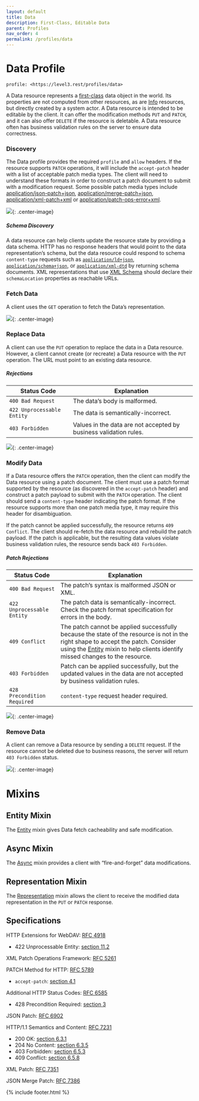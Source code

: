 ```yaml
---
layout: default
title: Data
description: First-Class, Editable Data
parent: Profiles
nav_order: 4
permalink: /profiles/data
---
```

# Data Profile

```
profile: <https://level3.rest/profiles/data>
```

A Data resource represents a [first-class](https://en.wikipedia.org/wiki/First-class_citizen) data object in the world. Its properties are not computed from other resources, as are [Info](info.md) resources, but directly created by a system actor. A Data resource is intended to be editable by the client. It can offer the modification methods `PUT` and `PATCH`, and it can also offer `DELETE` if the resource is deletable. A Data resource often has business validation rules on the server to ensure data correctness.

### Discovery

The Data profile provides the required `profile` and `allow` headers. If the resource supports `PATCH` operations, it will include the `accept-patch` header with a list of acceptable patch media types. The client will need to understand these formats in order to construct a patch document to submit with a modification request. Some possible patch media types include [application/json-patch+json](https://tools.ietf.org/html/rfc6902), [application/merge-patch+json](https://tools.ietf.org/html/rfc7386), [application/xml-patch+xml](https://tools.ietf.org/html/rfc7351) or [application/patch-ops-error+xml](https://tools.ietf.org/html/rfc5261).

![](data/discovery.svg){: .center-image}

##### Schema Discovery

A data resource can help clients update the resource state by providing a data schema. HTTP has no response headers that would point to the data representation’s schema, but the data resource could respond to schema `content-type` requests such as [`application/ld+json`](https://json-ld.org), [`application/schema+json`](https://json-schema.org/latest/json-schema-core.html), or [`application/xml-dtd`](https://www.w3.org/2006/02/son-of-3023/draft-murata-kohn-lilley-xml-04.html) by returning schema documents. XML representations that use [XML Schema](https://www.w3.org/standards/xml/schema) should declare their `schemaLocation` properties as reachable URLs.

### Fetch Data

A client uses the `GET` operation to fetch the Data’s representation.

![](data/fetch.svg){: .center-image}

### Replace Data

A client can use the `PUT` operation to replace the data in a Data resource. However, a client cannot create (or recreate) a Data resource with the `PUT` operation. The URL must point to an existing data resource.

##### Rejections

| Status Code                | Explanation                                                       |
|----------------------------|-------------------------------------------------------------------|
| `400 Bad Request`          | The data’s body is malformed.                                     |
| `422 Unprocessable Entity` | The data is semantically-incorrect.                               |
| `403 Forbidden`            | Values in the data are not accepted by business validation rules. |

![](data/replace.svg){: .center-image}

### Modify Data

If a Data resource offers the `PATCH` operation, then the client can modify the Data resource using a patch document. The client must use a patch format supported by the resource (as discovered in the `accept-patch` header) and construct a patch payload to submit with the `PATCH` operation. The client should send a `content-type` header indicating the patch format. If the resource supports more than one patch media type, it may require this header for disambiguation.

If the patch cannot be applied successfully, the resource returns `409 Conflict`. The client should re-fetch the data resource and rebuild the patch payload. If the patch is applicable, but the resulting data values violate business validation rules, the resource sends back `403 Forbidden`.

##### Patch Rejections

| Status Code                 | Explanation                                                                                                                                                                                                                     |
|-----------------------------|---------------------------------------------------------------------------------------------------------------------------------------------------------------------------------------------------------------------------------|
| `400 Bad Request`           | The patch’s syntax is malformed JSON or XML.                                                                                                                                                                                    |
| `422 Unprocessable Entity`  | The patch data is semantically-incorrect. Check the patch format specification for errors in the body.                                                                                                                          |
| `409 Conflict`              | The patch cannot be applied successfully because the state of the resource is not in the right shape to accept the patch. Consider using the [Entity](entity.md) mixin to help clients identify missed changes to the resource. |
| `403 Forbidden`             | Patch can be applied successfully, but the updated values in the data are not accepted by business validation rules.                                                                                                            |
| `428 Precondition Required` | `content-type` request header required.                                                                                                                                                                                         |

![](data/modify.svg){: .center-image}

### Remove Data

A client can remove a Data resource by sending a `DELETE` request. If the resource cannot be deleted due to business reasons, the server will return `403 Forbidden` status.

![](data/delete.svg){: .center-image}

# Mixins

## Entity Mixin

The [Entity](entity.md) mixin gives Data fetch cacheability and safe modification.

## Async Mixin

The [Async](async.md) mixin provides a client with “fire-and-forget” data modifications.

## Representation Mixin

The [Representation](representation.md) mixin allows the client to receive the modified data representation in the `PUT` or `PATCH` response.

## Specifications

HTTP Extensions for WebDAV: [RFC 4918](https://tools.ietf.org/html/rfc4918)

- 422 Unprocessable Entity: [section 11.2](https://tools.ietf.org/html/rfc4918#section-11.2)

XML Patch Operations Framework: [RFC 5261](https://tools.ietf.org/html/rfc5261)

PATCH Method for HTTP: [RFC 5789](https://tools.ietf.org/html/rfc5789)

- `accept-patch`: [section 4.1](https://tools.ietf.org/html/rfc5789#section-4.1)

Additional HTTP Status Codes: [RFC 6585](https://tools.ietf.org/html/rfc6585)

- 428 Precondition Required: [section 3](https://tools.ietf.org/html/rfc6585#section-3)

JSON Patch: [RFC 6902](https://tools.ietf.org/html/rfc6902)

HTTP/1.1 Semantics and Content: [RFC 7231](https://tools.ietf.org/html/rfc7231)

- 200 OK: [section 6.3.1](https://tools.ietf.org/html/rfc7231#section-6.3.1)
- 204 No Content: [section 6.3.5](https://tools.ietf.org/html/rfc7231#section-6.3.5)
- 403 Forbidden: [section 6.5.3](https://tools.ietf.org/html/rfc7231#section-6.5.3)
- 409 Conflict: [section 6.5.8](https://tools.ietf.org/html/rfc7231#section-6.5.8)

XML Patch: [RFC 7351](https://tools.ietf.org/html/rfc7351)

JSON Merge Patch: [RFC 7386](https://tools.ietf.org/html/rfc7386)

{% include footer.html %}

